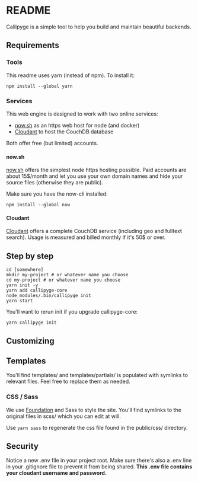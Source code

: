 # README

Callipyge is a simple tool to help you
build and maintain beautiful backends.

## Requirements
### Tools
This readme uses yarn (instead of npm). To install it:

```
npm install --global yarn
```

### Services
This web engine is designed to work with two online services:

* [now.sh][] as an https web host for node (and docker)
* [Cloudant][] to host the CouchDB database

Both offer free (but limited) accounts.

#### now.sh
[now.sh][] offers the simplest node https hosting possible.
Paid accounts are about 15$/month and let you use your own domain names
and hide your source files (otherwise they are public).

Make sure you have the now-cli installed:

```
npm install --global now
```

#### Cloudant
[Cloudant][] offers a complete CouchDB service
(including geo and fulltext search). Usage is measured and
billed monthly if it's 50$ or over.

## Step by step

```
cd [somewhere]
mkdir my-project # or whatever name you choose
cd my-project # or whatever name you choose
yarn init -y
yarn add callipyge-core
node_modules/.bin/callipyge init
yarn start
```

You'll want to rerun init if you upgrade callipyge-core:

```
yarn callipyge init
```

## Customizing

## Templates
You'll find templates/ and templates/partials/ is populated with symlinks
to relevant files. Feel free to replace them as needed.

### CSS / Sass
We use [Foundation][] and Sass to style the site. You'll find symlinks
to the original files in scss/ which you can edit at will.

Use ```yarn sass``` to regenerate the css file found in the public/css/
directory.

## Security
Notice a new .env file in your project root. Make sure there's also
a .env line in your .gitignore file to prevent it from being shared.
**This .env file contains your cloudant username and password.**

[Foundation]: <http://foundation.zurb.com/sites/docs/kitchen-sink.html>
[now.sh]: <https://zeit.co/now>
[Cloudant]: <https://cloudant.com/>
